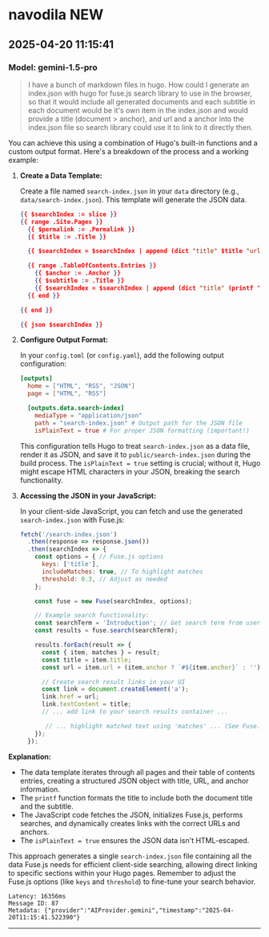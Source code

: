 # navodila NEW

## 2025-04-20 11:15:41
### Model: gemini-1.5-pro

> I have a bunch of markdown files in hugo. How could I generate an index.json with hugo for fuse.js search library to use in the browser, so that it would include all generated documents and each subtitle in each document would be it's own item in the index.json and would provide a title (document > anchor), and url and a anchor into the index.json file so search library could use it to link to it directly then.

You can achieve this using a combination of Hugo's built-in functions and a custom output format. Here's a breakdown of the process and a working example:

1. **Create a Data Template:**

   Create a file named `search-index.json` in your `data` directory (e.g., `data/search-index.json`).  This template will generate the JSON data.

   ```json
   {{ $searchIndex := slice }}
   {{ range .Site.Pages }}
     {{ $permalink := .Permalink }}
     {{ $title := .Title }}

     {{ $searchIndex = $searchIndex | append (dict "title" $title "url" $permalink "anchor" "" ) }} {{/* Add the main page title */}}

     {{ range .TableOfContents.Entries }}
       {{ $anchor := .Anchor }}
       {{ $subtitle := .Title }}
       {{ $searchIndex = $searchIndex | append (dict "title" (printf "%s > %s" $title $subtitle) "url" $permalink "anchor" $anchor) }}
     {{ end }}

   {{ end }}

   {{ json $searchIndex }}
   ```

2. **Configure Output Format:**

   In your `config.toml` (or `config.yaml`), add the following output configuration:

   ```toml
   [outputs]
     home = ["HTML", "RSS", "JSON"]
     page = ["HTML", "RSS"]

     [outputs.data.search-index]
       mediaType = "application/json"
       path = "search-index.json" # Output path for the JSON file
       isPlainText = true # For proper JSON formatting (important!)

   ```

   This configuration tells Hugo to treat `search-index.json` as a data file, render it as JSON, and save it to `public/search-index.json` during the build process.  The `isPlainText = true` setting is crucial; without it, Hugo might escape HTML characters in your JSON, breaking the search functionality.

3. **Accessing the JSON in your JavaScript:**

   In your client-side JavaScript, you can fetch and use the generated `search-index.json` with Fuse.js:

   ```javascript
   fetch('/search-index.json')
     .then(response => response.json())
     .then(searchIndex => {
       const options = { // Fuse.js options
         keys: ['title'],
         includeMatches: true, // To highlight matches
         threshold: 0.3, // Adjust as needed
       };

       const fuse = new Fuse(searchIndex, options);

       // Example search functionality:
       const searchTerm = 'Introduction'; // Get search term from user input
       const results = fuse.search(searchTerm);

       results.forEach(result => {
         const { item, matches } = result;
         const title = item.title;
         const url = item.url + (item.anchor ? `#${item.anchor}` : ''); // Construct URL with anchor

         // Create search result links in your UI
         const link = document.createElement('a');
         link.href = url;
         link.textContent = title; 
         // ... add link to your search results container ...

          // ... highlight matched text using 'matches' ... (See Fuse.js docs for details)
       });
     });
   ```

**Explanation:**

* The data template iterates through all pages and their table of contents entries, creating a structured JSON object with title, URL, and anchor information.
* The `printf` function formats the title to include both the document title and the subtitle.
* The JavaScript code fetches the JSON, initializes Fuse.js, performs searches, and dynamically creates links with the correct URLs and anchors.
* The `isPlainText = true` ensures the JSON data isn't HTML-escaped.


This approach generates a single `search-index.json` file containing all the data Fuse.js needs for efficient client-side searching, allowing direct linking to specific sections within your Hugo pages. Remember to adjust the Fuse.js options (like `keys` and `threshold`) to fine-tune your search behavior.

```
Latency: 16356ms
Message ID: 87
Metadata: {"provider":"AIProvider.gemini","timestamp":"2025-04-20T11:15:41.522390"}
```


---


